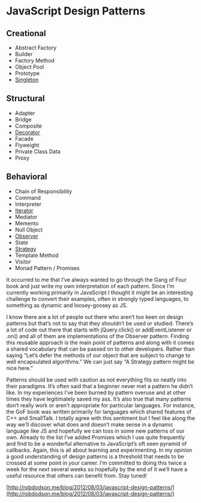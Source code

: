# JavaScript Design Patterns

## Creational

- Abstract Factory
- Builder
- Factory Method
- Object Pool
- Prototype
- [Singleton](http://robdodson.me/blog/2012/08/08/javascript-design-patterns-singleton/)

## Structural

- Adapter
- Bridge
- Composite
- [Decorator](http://robdodson.me/blog/2012/08/27/javascript-design-patterns-decorator/)
- Facade
- Flyweight
- Private Class Data
- Proxy

## Behavioral

- Chain of Responsibility
- Command
- Interpreter
- [Iterator](http://robdodson.me/blog/2012/08/10/javascript-design-patterns-iterator/)
- Mediator
- Memento
- Null Object
- [Observer](http://robdodson.me/blog/2012/08/16/javascript-design-patterns-observer/)
- State
- [Strategy](http://robdodson.me/blog/2012/08/03/javascript-design-patterns-strategy/)
- Template Method
- Visitor
- Monad Pattern / Promises

It occurred to me that I’ve always wanted to go through the Gang of Four book and just write my own interpretation of each pattern. Since I’m currently working primarily in JavaScript I thought it might be an interesting challenge to convert their examples, often in strongly typed languages, to something as dynamic and loosey-goosey as JS.

I know there are a lot of people out there who aren’t too keen on design patterns but that’s not to say that they shouldn’t be used or studied. There’s a lot of code out there that starts with jQuery.click() or addEventListener or .on() and all of them are implementations of the Observer pattern. Finding this reusable approach is the main point of patterns and along with it comes a shared vocabulary that can be passed on to other developers. Rather than saying “Let’s defer the methods of our object that are subject to change to well encapsulated algorithms.” We can just say “A Strategy pattern might be nice here.”

Patterns should be used with caution as not everything fits so neatly into their paradigms. It’s often said that a beginner never met a pattern he didn’t like. In my experiences I’ve been burned by pattern overuse and at other times they have legitimately saved my ass. It’s also true that many patterns don’t really work or aren’t appropriate for particular languages. For instance, the GoF book was written primarily for languages which shared features of C++ and SmallTalk. I totally agree with this sentiment but I feel like along the way we’ll discover what does and doesn’t make sense in a dynamic language like JS and hopefully we can toss in some new patterns of our own. Already to the list I’ve added Promises which I use quite frequently and find to be a wonderful alternative to JavaScript’s oft seen pyramid of callbacks. Again, this is all about learning and experimenting. In my opinion a good understanding of design patterns is a threshold that needs to be crossed at some point in your career. I’m committed to doing this twice a week for the next several weeks so hopefully by the end of it we’ll have a useful resource that others can benefit from. Stay tuned! 

[http://robdodson.me/blog/2012/08/03/javascript-design-patterns/](http://robdodson.me/blog/2012/08/03/javascript-design-patterns/)